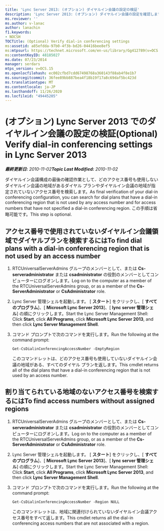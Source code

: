 ```yaml
---
title: 'Lync Server 2013: (オプション) ダイヤルイン会議の設定の検証'
description: 'Lync Server 2013: (オプション) ダイヤルイン会議の設定を確認します。'
ms.reviewer: ''
ms.author: v-lanac
author: lanachin
f1.keywords:
- NOCSH
TOCTitle: (Optional) Verify dial-in conferencing settings
ms:assetid: a85efdda-97b0-4f3b-bd26-04416bee8ef5
ms:mtpsurl: https://technet.microsoft.com/en-us/library/Gg412789(v=OCS.15)
ms:contentKeyID: 48185027
ms.date: 07/23/2014
manager: serdars
mtps_version: v=OCS.15
ms.openlocfilehash: ec002cfbd7cdd67498768a360143f88ab4f8e1b7
ms.sourcegitcommit: 36fee89bb887bea4f18b19f17a8c69daf5bc423d
ms.translationtype: MT
ms.contentlocale: ja-JP
ms.lasthandoff: 11/26/2020
ms.locfileid: "49445205"
---
```

# <a name="optional-verify-dial-in-conferencing-settings-in-lync-server-2013"></a><span data-ttu-id="ce3b1-103">(オプション) Lync Server 2013 でのダイヤルイン会議の設定の検証</span><span class="sxs-lookup"><span data-stu-id="ce3b1-103">(Optional) Verify dial-in conferencing settings in Lync Server 2013</span></span>

<div data-xmlns="http://www.w3.org/1999/xhtml">

<div class="topic" data-xmlns="http://www.w3.org/1999/xhtml" data-msxsl="urn:schemas-microsoft-com:xslt" data-cs="https://msdn.microsoft.com/">

<div data-asp="https://msdn2.microsoft.com/asp">



</div>

<div id="mainSection">

<div id="mainBody"><span data-ttu-id="ce3b1-104">

<span> </span></span><span class="sxs-lookup"><span data-stu-id="ce3b1-104">

<span> </span></span></span>

<span data-ttu-id="ce3b1-105">_**最終更新日:** 2010-11-02_</span><span class="sxs-lookup"><span data-stu-id="ce3b1-105">_**Topic Last Modified:** 2010-11-02_</span></span>

<span data-ttu-id="ce3b1-106">ダイヤルイン会議構成の最後の確認作業として、どのアクセス番号も使用しないダイヤルイン会議の地域があるダイヤル プランやダイヤルイン会議の地域が指定されていないアクセス番号を検索します。</span><span class="sxs-lookup"><span data-stu-id="ce3b1-106">As final verification of your dial-in conferencing configuration, you can search for dial plans that have a dial-in conferencing region that is not used by any access number and for access numbers that have not specified a dial-in conferencing region.</span></span> <span data-ttu-id="ce3b1-107">この手順は省略可能です。</span><span class="sxs-lookup"><span data-stu-id="ce3b1-107">This step is optional.</span></span>

<div>

## <a name="to-find-dial-plans-with-a-dial-in-conferencing-region-that-is-not-used-by-an-access-number"></a><span data-ttu-id="ce3b1-108">アクセス番号で使用されていないダイヤルイン会議領域でダイヤルプランを検索するには</span><span class="sxs-lookup"><span data-stu-id="ce3b1-108">To find dial plans with a dial-in conferencing region that is not used by an access number</span></span>

1.  <span data-ttu-id="ce3b1-109">RTCUniversalServerAdmins グループのメンバーとして、または **Cs-serveradministrator** または **csadministrator** の役割のメンバーとしてコンピューターにログオンします。</span><span class="sxs-lookup"><span data-stu-id="ce3b1-109">Log on to the computer as a member of the RTCUniversalServerAdmins group, or as a member of the **Cs-ServerAdministrator** or **CsAdministrator** role.</span></span>

2.  <span data-ttu-id="ce3b1-110">Lync Server 管理シェルを起動します。 [ **スタート**] をクリックし、[ **すべてのプログラム**]、[ **Microsoft Lync Server 2013**]、[ **lync server 管理シェル**] の順にクリックします。</span><span class="sxs-lookup"><span data-stu-id="ce3b1-110">Start the Lync Server Management Shell: Click **Start**, click **All Programs**, click **Microsoft Lync Server 2013**, and then click **Lync Server Management Shell**.</span></span>

3.  <span data-ttu-id="ce3b1-111">コマンド プロンプトで次のコマンドを実行します。</span><span class="sxs-lookup"><span data-stu-id="ce3b1-111">Run the following at the command prompt:</span></span>
    
        Get-CsDialinConferencingAccessNumber -EmptyRegion
    
    <span data-ttu-id="ce3b1-112">このコマンドレットは、どのアクセス番号も使用していないダイヤルイン会議の地域がある、すべてのダイヤル プランを返します。</span><span class="sxs-lookup"><span data-stu-id="ce3b1-112">This cmdlet returns all of the dial plans that have a dial-in conferencing region that is not used by an access number.</span></span>

</div>

<div>

## <a name="to-find-access-numbers-without-assigned-regions"></a><span data-ttu-id="ce3b1-113">割り当てられている地域のないアクセス番号を検索するには</span><span class="sxs-lookup"><span data-stu-id="ce3b1-113">To find access numbers without assigned regions</span></span>

1.  <span data-ttu-id="ce3b1-114">RTCUniversalServerAdmins グループのメンバーとして、または **Cs-serveradministrator** または **csadministrator** の役割のメンバーとしてコンピューターにログオンします。</span><span class="sxs-lookup"><span data-stu-id="ce3b1-114">Log on to the computer as a member of the RTCUniversalServerAdmins group, or as a member of the **Cs-ServerAdministrator** or **CsAdministrator** role.</span></span>

2.  <span data-ttu-id="ce3b1-115">Lync Server 管理シェルを起動します。 [ **スタート**] をクリックし、[ **すべてのプログラム**]、[ **Microsoft Lync Server 2013**]、[ **lync server 管理シェル**] の順にクリックします。</span><span class="sxs-lookup"><span data-stu-id="ce3b1-115">Start the Lync Server Management Shell: Click **Start**, click **All Programs**, click **Microsoft Lync Server 2013**, and then click **Lync Server Management Shell**.</span></span>

3.  <span data-ttu-id="ce3b1-116">コマンド プロンプトで次のコマンドを実行します。</span><span class="sxs-lookup"><span data-stu-id="ce3b1-116">Run the following at the command prompt:</span></span>
    
        Get-CsDialinConferencingAccessNumber -Region NULL
    
    <span data-ttu-id="ce3b1-117">このコマンドレットは、地域に関連付けられていないダイヤルイン会議アクセス番号をすべて返します。</span><span class="sxs-lookup"><span data-stu-id="ce3b1-117">This cmdlet returns all the dial-in conferencing access numbers that are not associated with a region.</span></span>

<span data-ttu-id="ce3b1-118"></div>

</div>

<span> </span>

</div>

</div>

</span><span class="sxs-lookup"><span data-stu-id="ce3b1-118"></div>

</div>

<span> </span>

</div>

</div>

</span></span></div>

